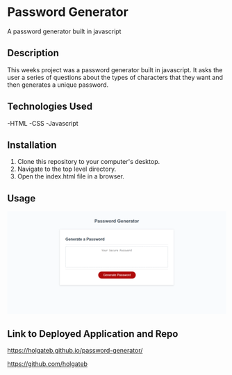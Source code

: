 # Password Generator
A password generator built in javascript

## Description

This weeks project was a password generator built in javascript. It asks the user a series of questions about the types of characters that they want and then generates a unique password.

## Technologies Used

-HTML
-CSS
-Javascript

## Installation

1. Clone this repository to your computer's desktop.
2. Navigate to the top level directory.
3. Open the index.html file in a browser.

## Usage

![Screenshot of Website](./password-generator.png)

## Link to Deployed Application and Repo

https://holgateb.github.io/password-generator/

https://github.com/holgateb